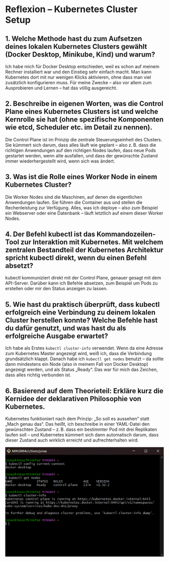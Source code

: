 # Reflexion – Kubernetes Cluster Setup

## 1. Welche Methode hast du zum Aufsetzen deines lokalen Kubernetes Clusters gewählt (Docker Desktop, Minikube, Kind) und warum?

Ich habe mich für Docker Desktop entschieden, weil es schon auf meinem Rechner installiert war und den Einstieg sehr einfach macht. Man kann Kubernetes dort mit nur wenigen Klicks aktivieren, ohne dass man viel zusätzlich konfigurieren muss. Für meine Zwecke – also vor allem zum Ausprobieren und Lernen – hat das völlig ausgereicht.

## 2. Beschreibe in eigenen Worten, was die Control Plane eines Kubernetes Clusters ist und welche Kernrolle sie hat (ohne spezifische Komponenten wie etcd, Scheduler etc. im Detail zu nennen).

Die Control Plane ist im Prinzip die zentrale Steuerungseinheit des Clusters. Sie kümmert sich darum, dass alles läuft wie geplant – also z. B. dass die richtigen Anwendungen auf den richtigen Nodes laufen, dass neue Pods gestartet werden, wenn alte ausfallen, und dass der gewünschte Zustand immer wiederhergestellt wird, wenn sich was ändert.

## 3. Was ist die Rolle eines Worker Node in einem Kubernetes Cluster?

Die Worker Nodes sind die Maschinen, auf denen die eigentlichen Anwendungen laufen. Sie führen die Container aus und stellen die Rechenleistung zur Verfügung. Alles, was ich deploye – also zum Beispiel ein Webserver oder eine Datenbank – läuft letztlich auf einem dieser Worker Nodes.

## 4. Der Befehl kubectl ist das Kommandozeilen-Tool zur Interaktion mit Kubernetes. Mit welchem zentralen Bestandteil der Kubernetes Architektur spricht kubectl direkt, wenn du einen Befehl absetzt?

kubectl kommuniziert direkt mit der Control Plane, genauer gesagt mit dem API-Server. Darüber kann ich Befehle absetzen, zum Beispiel um Pods zu erstellen oder mir den Status anzeigen zu lassen.

## 5. Wie hast du praktisch überprüft, dass kubectl erfolgreich eine Verbindung zu deinem lokalen Cluster herstellen konnte? Welche Befehle hast du dafür genutzt, und was hast du als erfolgreiche Ausgabe erwartet?

Ich habe als Erstes `kubectl cluster-info` verwendet. Wenn da eine Adresse zum Kubernetes Master angezeigt wird, weiß ich, dass die Verbindung grundsätzlich klappt. Danach habe ich `kubectl get nodes` benutzt – da sollte dann mindestens ein Node (also in meinem Fall von Docker Desktop) angezeigt werden, und als Status „Ready“. Das war für mich das Zeichen, dass alles richtig verbunden ist.

## 6. Basierend auf dem Theorieteil: Erkläre kurz die Kernidee der deklarativen Philosophie von Kubernetes.

Kubernetes funktioniert nach dem Prinzip: „So soll es aussehen“ statt „Mach genau das“. Das heißt, ich beschreibe in einer YAML-Datei den gewünschten Zustand – z. B. dass ein bestimmter Pod mit drei Replikaten laufen soll – und Kubernetes kümmert sich dann automatisch darum, dass dieser Zustand auch wirklich erreicht und aufrechterhalten wird.

![Screenshotabgabe](./Kubectl.png)